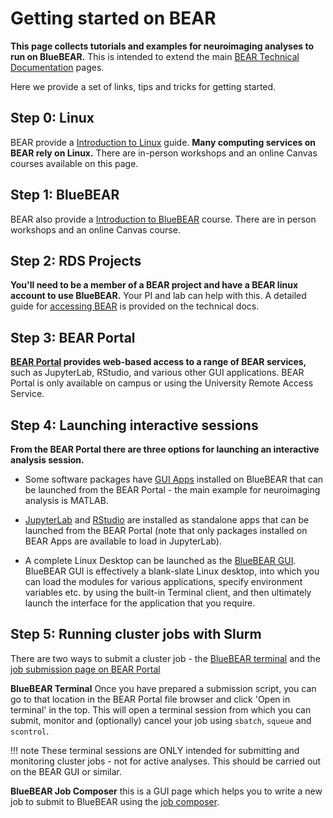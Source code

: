 # Getting started on BEAR

<b>This page collects tutorials and examples for neuroimaging analyses to run on BlueBEAR.</b> This is intended to extend the main [BEAR Technical Documentation](https://docs.bear.bham.ac.uk/) pages.

Here we provide a set of links, tips and tricks for getting started.

## Step 0: Linux

BEAR provide a [Introduction to Linux](https://www.birmingham.ac.uk/research/arc/bear/training/intro-linux) guide. <b>Many computing services on BEAR rely on Linux.</b> There are in-person workshops and an online Canvas courses available on this page.

## Step 1: BlueBEAR

BEAR also provide a [Introduction to BlueBEAR](https://www.birmingham.ac.uk/research/arc/bear/training/necessities) course. There are in person workshops and an online Canvas course.

## Step 2: RDS Projects

<b>You'll need to be a member of a BEAR project and have a BEAR linux account to use BlueBEAR.</b> Your PI and lab can help with this. A detailed guide for [accessing BEAR](https://docs.bear.bham.ac.uk/bluebear/accessing/) is provided on the technical docs.

## Step 3: BEAR Portal

<b>[BEAR Portal](https://docs.bear.bham.ac.uk/portal/accessing/) provides web-based access to a range of BEAR services,</b> such as JupyterLab, RStudio, and various other GUI applications. BEAR Portal is only available on campus or using the University Remote Access Service.

## Step 4: Launching interactive sessions

<b>From the BEAR Portal there are three options for launching an interactive analysis session.</b>

- Some software packages have [GUI Apps](https://docs.bear.bham.ac.uk/portal/gui_apps/) installed on BlueBEAR that can be launched from the BEAR Portal - the main example for neuroimaging analysis is MATLAB.

- [JupyterLab](https://docs.bear.bham.ac.uk/portal/jupyterlab/) and [RStudio](https://docs.bear.bham.ac.uk/portal/rstudio/) are installed as standalone apps that can be launched from the BEAR Portal (note that only packages installed on BEAR Apps are available to load in JupyterLab).

- A complete Linux Desktop can be launched as the [BlueBEAR GUI](https://docs.bear.bham.ac.uk/portal/gui/). BlueBEAR GUI is effectively a blank-slate Linux desktop, into which you can load the modules for various applications, specify environment variables etc. by using the built-in Terminal client, and then ultimately launch the interface for the application that you require.

## Step 5: Running cluster jobs with Slurm

There are two ways to submit a cluster job - the [BlueBEAR terminal](https://docs.bear.bham.ac.uk/bluebear/jobs/) and the [job submission page on BEAR Portal](https://docs.bear.bham.ac.uk/portal/jobs/)

**BlueBEAR Terminal** Once you have prepared a submission script, you can go to that location in the BEAR Portal file browser and click 'Open in terminal' in the top. This will open a terminal session from which you can submit, monitor and (optionally) cancel your job using `sbatch`, `squeue` and `scontrol`.

!!! note
    These terminal sessions are ONLY intended for submitting and monitoring cluster jobs - not for active analyses. This should be carried out on the BEAR GUI or similar.

**BlueBEAR Job Composer** this is a GUI page which helps you to write a new job to submit to BlueBEAR using the [job composer](https://docs.bear.bham.ac.uk/portal/jobs/#creating-a-new-compute-job-through-the-bear-portal).